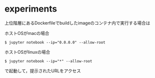 # experiments

上位階層にあるDockerfileでbuildしたimageのコンテナ内で実行する場合は

ホストOSがmacの場合
```
$ jupyter notebook --ip="0.0.0.0" --allow-root
```

ホストOSがlinuxの場合
```
$ jupyter notebook --ip="*" --allow-root
```

で起動して，提示されたURLをアクセス